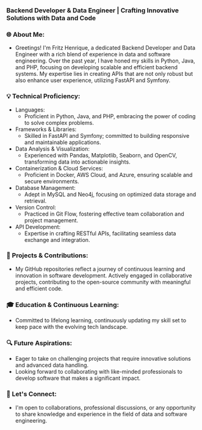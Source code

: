 ### Backend Developer & Data Engineer | Crafting Innovative Solutions with Data and Code

### 🌐 About Me:
- Greetings! I'm Fritz Henrique, a dedicated Backend Developer and Data Engineer with a rich blend of experience in data and software engineering. Over the past year, I have honed my skills in Python, Java, and PHP, focusing on developing scalable and efficient backend systems. My expertise lies in creating APIs that are not only robust but also enhance user experience, utilizing FastAPI and Symfony.

### 💡 Technical Proficiency:

- Languages: 
  - Proficient in Python, Java, and PHP, embracing the power of coding to solve complex problems.
- Frameworks & Libraries:
  - Skilled in FastAPI and Symfony; committed to building responsive and maintainable applications.
- Data Analysis & Visualization:
  - Experienced with Pandas, Matplotlib, Seaborn, and OpenCV, transforming data into actionable insights.
- Containerization & Cloud Services:
  - Proficient in Docker, AWS Cloud, and Azure, ensuring scalable and secure environments.
- Database Management:
  - Adept in MySQL and Neo4j, focusing on optimized data storage and retrieval.
- Version Control:
  - Practiced in Git Flow, fostering effective team collaboration and project management.
- API Development:
  - Expertise in crafting RESTful APIs, facilitating seamless data exchange and integration.
### 🚀 Projects & Contributions:

- My GitHub repositories reflect a journey of continuous learning and innovation in software development.
Actively engaged in collaborative projects, contributing to the open-source community with meaningful and efficient code.
### 🎓 Education & Continuous Learning:

- Committed to lifelong learning, continuously updating my skill set to keep pace with the evolving tech landscape.
### 🔍 Future Aspirations:

- Eager to take on challenging projects that require innovative solutions and advanced data handling.
- Looking forward to collaborating with like-minded professionals to develop software that makes a significant impact.
### 🔗 Let's Connect:

- I'm open to collaborations, professional discussions, or any opportunity to share knowledge and experience in the field of data and software engineering.
